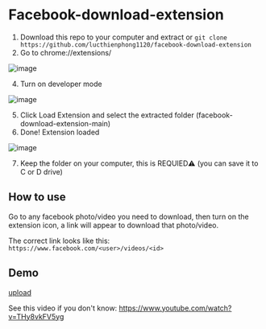 # Facebook-download-extension

1. Download this repo to your computer and extract or `git clone https://github.com/lucthienphong1120/facebook-download-extension`
2. Go to chrome://extensions/

![image](https://user-images.githubusercontent.com/90561566/163335111-6a2b812a-361e-4280-a258-a845c7d8ed5f.png)

4. Turn on developer mode

![image](https://user-images.githubusercontent.com/90561566/163335277-cb4370c6-2421-40d7-b46d-6b7e27ebf455.png)

5. Click Load Extension and select the extracted folder (facebook-download-extension-main)
6. Done! Extension loaded

![image](https://user-images.githubusercontent.com/90561566/163336918-180cab42-1805-4f99-80bc-31b99b53051f.png)

7. Keep the folder on your computer, this is REQUIED⚠️ (you can save it to C or D drive)

## How to use

Go to any facebook photo/video you need to download, then turn on the extension icon, a link will appear to download that photo/video.

The correct link looks like this: `https://www.facebook.com/<user>/videos/<id>`

## Demo

[upload](https://user-images.githubusercontent.com/90561566/164480760-376160f6-ffb9-49f2-bdf0-e4deadcafc48.mp4)

See this video if you don't know: https://www.youtube.com/watch?v=THy8vkFV5yg

